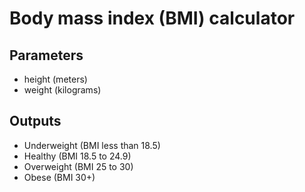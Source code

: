 # Body mass index (BMI) calculator

## Parameters

* height (meters)
* weight (kilograms)

## Outputs

* Underweight (BMI less than 18.5)
* Healthy (BMI 18.5 to 24.9)
* Overweight (BMI 25 to 30)
* Obese (BMI 30+)
